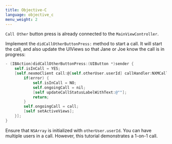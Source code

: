 ```yaml
---
title: Objective-C
language: objective_c
menu_weight: 2
---
```



`Call Other` button press is already connected to the `MainViewController`.

Implement the `didCallOtherButtonPress:` method to start a call. It will start the call, and also update the UIViews so that Jane or Joe know the call is in progress:

```objective-c
- (IBAction)didCallOtherButtonPress:(UIButton *)sender {
    self.isInCall = YES;
    [self.nexmoClient call:@[self.otherUser.userId] callHandler:NXMCallHandlerInApp delegate:self completion:^(NSError * _Nullable error, NXMCall * _Nullable call) {
        if(error) {
            self.isInCall = NO;
            self.ongoingCall = nil;
            [self updateCallStatusLabelWithText:@""];
            return;
        }
        self.ongoingCall = call;
        [self setActiveViews];
    }];
}
```

Ensure that `NSArray` is initialized with `otherUser.userId`. You can have multiple users in a call. However, this tutorial demonstrates a 1-on-1 call.

